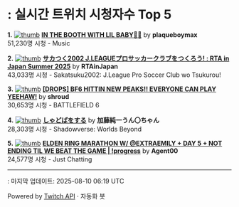 # : 실시간 트위치 시청자수 Top 5

**1.** [![thumb](https://static-cdn.jtvnw.net/previews-ttv/live_user_plaqueboymax-320x180.jpg)](https://twitch.tv/plaqueboymax)
**[IN THE BOOTH WITH LIL BABY👶🏽](https://twitch.tv/plaqueboymax)** by **plaqueboymax**<br>51,230명 시청  - Music

**2.** [![thumb](https://static-cdn.jtvnw.net/previews-ttv/live_user_rtainjapan-320x180.jpg)](https://twitch.tv/RTAinJapan)
**[サカつく2002 J.LEAGUEプロサッカークラブをつくろう! : RTA in Japan Summer 2025](https://twitch.tv/RTAinJapan)** by **RTAinJapan**<br>43,033명 시청  - Sakatsuku2002: J.League Pro Soccer Club wo Tsukurou!

**3.** [![thumb](https://static-cdn.jtvnw.net/previews-ttv/live_user_shroud-320x180.jpg)](https://twitch.tv/shroud)
**[[DROPS] BF6 HITTIN NEW PEAKS!! EVERYONE CAN PLAY YEEHAW!](https://twitch.tv/shroud)** by **shroud**<br>30,653명 시청  - BATTLEFIELD 6

**4.** [![thumb](https://static-cdn.jtvnw.net/previews-ttv/live_user_kato_junichi0817-320x180.jpg)](https://twitch.tv/加藤純一うん〇ちゃん)
**[しゃどばをする](https://twitch.tv/加藤純一うん〇ちゃん)** by **加藤純一うん〇ちゃん**<br>28,303명 시청  - Shadowverse: Worlds Beyond

**5.** [![thumb](https://static-cdn.jtvnw.net/previews-ttv/live_user_agent00-320x180.jpg)](https://twitch.tv/Agent00)
**[ELDEN RING MARATHON W/ @EXTRAEMILY + DAY 5 + NOT ENDING TIL WE BEAT THE GAME | !progress](https://twitch.tv/Agent00)** by **Agent00**<br>24,577명 시청  - Just Chatting


---
: 마지막 업데이트: 2025-08-10 06:19 UTC

Powered by [Twitch API](https://dev.twitch.tv/docs/api/reference) · 자동화 봇